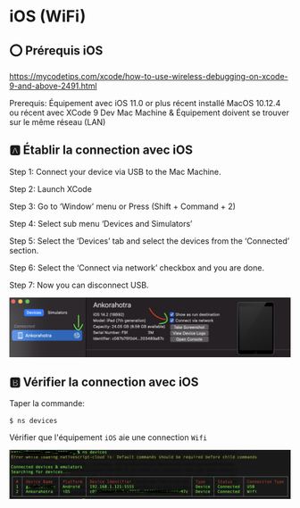 # iOS (WiFi)

## :o: Prérequis iOS

https://mycodetips.com/xcode/how-to-use-wireless-debugging-on-xcode-9-and-above-2491.html

Prerequis:
Équipement avec iOS 11.0 or plus récent installé
MacOS 10.12.4 ou récent avec XCode 9
Dev Mac Machine & Équipement doivent se trouver sur le même réseau (LAN)


## :a: Établir la connection avec iOS

Step 1: Connect your device via USB to the Mac Machine.

Step 2: Launch XCode 

Step 3: Go to ‘Window’ menu or Press (Shift + Command + 2)

Step 4: Select sub menu ‘Devices and Simulators’

Step 5: Select the ‘Devices’ tab and select the devices from the ‘Connected’ section.

Step 6: Select the ‘Connect via network’ checkbox and you are done.

Step 7: Now you can disconnect USB.

![image](../images/xcode-ios-wifi.png)

## :b: Vérifier la connection avec iOS

Taper la commande: 

```
$ ns devices
```

Vérifier que l'équipement `iOS` aie une connection `Wifi`

![image](../images/ns-devices-wifi.png)

